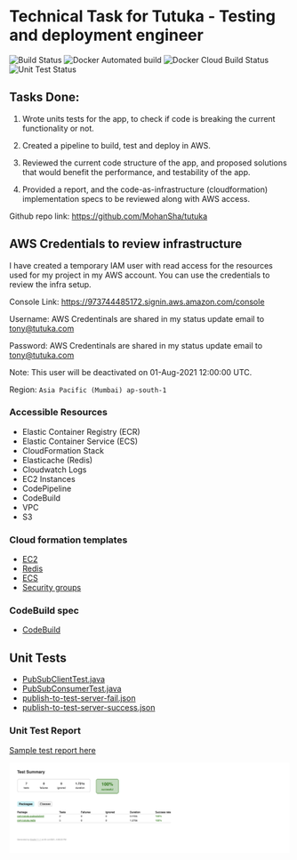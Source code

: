 # Technical Task for Tutuka - Testing and deployment engineer
![Build Status](https://codebuild.ap-south-1.amazonaws.com/badges?uuid=eyJlbmNyeXB0ZWREYXRhIjoiQTVqNmdtQWVVb05UbVJnM1VuV29md2hTWmprWDVpRGJ1d1A0WmlPM0t2ZlFQZFFHL1pNc0tPYnIvbVV4OThPamUvc2VjZE5WVWRiU0ZtSm9hVitxejB3PSIsIml2UGFyYW1ldGVyU3BlYyI6Ikk4U0doektRL20zb2svbW8iLCJtYXRlcmlhbFNldFNlcmlhbCI6Mn0%3D&branch=master)
![Docker Automated build](https://img.shields.io/docker/automated/mohansha/tutuka-app)
![Docker Cloud Build Status](https://img.shields.io/docker/cloud/build/mohansha/tutuka-app)
![Unit Test Status](https://img.shields.io/badge/unittests-✔7-green)

## Tasks Done:
1. Wrote units tests for the app, to check if code is breaking the current functionality or not.

2. Created a pipeline to build, test and deploy in AWS.

3. Reviewed the current code structure of the app, and proposed solutions that would benefit the performance, and testability of the app.

4. Provided a report, and the code-as-infrastructure (cloudformation) implementation specs to be reviewed along with AWS access.

Github repo link: https://github.com/MohanSha/tutuka

## AWS Credentials to review infrastructure
I have created a temporary IAM user with read access for the resources used for my project in my AWS account. You can use the credentials to review the infra setup.

Console Link: https://973744485172.signin.aws.amazon.com/console

Username: AWS Credentinals are shared in my status update email to tony@tutuka.com

Password: AWS Credentinals are shared in my status update email to tony@tutuka.com

Note: This user will be deactivated on 01-Aug-2021 12:00:00 UTC.

Region: `Asia Pacific (Mumbai) ap-south-1`

### Accessible Resources
- Elastic Container Registry (ECR)
- Elastic Container Service (ECS)
- CloudFormation Stack
- Elasticache (Redis)
- Cloudwatch Logs
- EC2 Instances
- CodePipeline
- CodeBuild
- VPC
- S3

### Cloud formation templates
- [EC2](./Ec2-tutuka.yml)
- [Redis](./Tukaka-Redis.yml)
- [ECS](./Tutuka-ECS-Cluster.yml)
- [Security groups](./tutuka-SecurityGroups.yml) 

### CodeBuild spec
- [CodeBuild](./buildspec.yml)

## Unit Tests 
- [PubSubClientTest.java](./src/test/java/com/tutuka/pubsubclient/PubSubClientTest.java)
- [PubSubConsumerTest.java](./src/test/java/com/tutuka/redis/PubSubConsumerTest.java)
- [publish-to-test-server-fail.json](./src/test/resources/wiremock/mappings/publish-to-test-server-fail.json)
- [publish-to-test-server-success.json](./src/test/resources/wiremock/mappings/publish-to-test-server-success.json)

### Unit Test Report
[Sample test report here](./build/reports/tests/test/index.html)

![sample test report screenshot](https://github.com/MohanSha/tutuka/blob/master/Test%20Report%20Screenshot.png)
